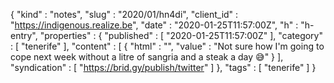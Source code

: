 {
  "kind" : "notes",
  "slug" : "2020/01/hn4di",
  "client_id" : "https://indigenous.realize.be",
  "date" : "2020-01-25T11:57:00Z",
  "h" : "h-entry",
  "properties" : {
    "published" : [ "2020-01-25T11:57:00Z" ],
    "category" : [ "tenerife" ],
    "content" : [ {
      "html" : "",
      "value" : "Not sure how I'm going to cope next week without a litre of sangria and a steak a day 😅"
    } ],
    "syndication" : [ "https://brid.gy/publish/twitter" ]
  },
  "tags" : [ "tenerife" ]
}
